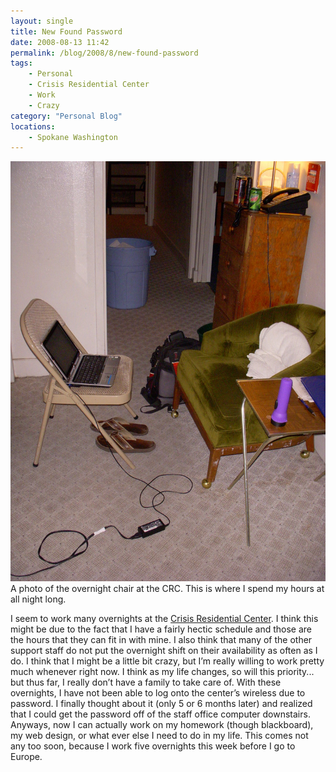 ```yaml
---
layout: single
title: New Found Password
date: 2008-08-13 11:42
permalink: /blog/2008/8/new-found-password
tags:
    - Personal
    - Crisis Residential Center
    - Work
    - Crazy
category: "Personal Blog"
locations: 
    - Spokane Washington
---
```


![ A photo of the overnight chair at the CRC. This is where I spend my hours at all night long. ][1] A photo of the overnight chair at the CRC. This is where I spend my hours at all night long.

   [1]: /assets/media/photo-crc-computer-hallway-overnight.jpg

I seem to work many overnights at the [Crisis Residential Center][2]. I think this might be due to the fact that I have a fairly hectic schedule and those are the hours that they can fit in with mine. I also think that many of the other support staff do not put the overnight shift on their availability as often as I do. I think that I might be a little bit crazy, but I’m really willing to work pretty much whenever right now. I think as my life changes, so will this priority... but thus far, I really don’t have a family to take care of. With these overnights, I have not been able to log onto the center’s wireless due to password. I finally thought about it (only 5 or 6 months later) and realized that I could get the password off of the staff office computer downstairs. Anyways, now I can actually work on my homework (though blackboard), my web design, or what ever else I need to do in my life. This comes not any too soon, because I work five overnights this week before I go to Europe.

   [2]: http://www.yfaconnections.org/
